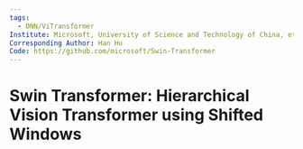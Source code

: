```yaml
---
tags:
  - DNN/ViTransformer
Institute: Microsoft, University of Science and Technology of China, etc.
Corresponding Author: Han Hu
Code: https://github.com/microsoft/Swin-Transformer
---
```

# Swin Transformer: Hierarchical Vision Transformer using Shifted Windows